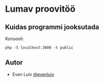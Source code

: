 # Lumav proovitöö

## Kuidas programmi jooksutada

Konsooli:
```
php -S localhost:3000 -t public
```

## Autor

- Even Luiv [@evenluiv](https://github.com/evenluiv)